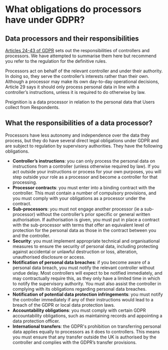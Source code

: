 # What obligations do processors have under GDPR?

## Data processors and their responsibilities

[Articles 24-43 of GDPR](https://gdpr-info.eu/art-24-gdpr/) sets out the responsibilities of controllers and processors.   We have attempted to summarise them here but recommend you refer to the regulation for the definitive rules.

Processors act on behalf of the relevant controller and under their authority. In doing so, they serve the controller’s interests rather than their own.  Although a processor may make its own day-to-day operational decisions, Article 29 says it should only process personal data in line with a controller’s instructions, unless it is required to do otherwise by law.

Preignition is a data processor in relation to the personal data that Users collect from Respondents. &#x20;

## What the responsibilities of a data processor? <a href="#1" id="1"></a>

Processors have less autonomy and independence over the data they process, but they do have several direct legal obligations under GDPR and are subject to regulation by supervisory authorities.   They have the following obligations.

* **Controller’s instructions**: you can only process the personal data on instructions from a controller (unless otherwise required by law). If you act outside your instructions or process for your own purposes, you will step outside your role as a processor and become a controller for that processing.
* **Processor contracts**: you must enter into a binding contract with the controller. This must contain a number of compulsory provisions, and you must comply with your obligations as a processor under the contract.&#x20;
* **Sub-processors**: you must not engage another processor (ie a sub-processor) without the controller’s prior specific or general written authorisation. If authorisation is given, you must put in place a contract with the sub-processor with terms that offer an equivalent level of protection for the personal data as those in the contract between you and the controller.
* **Security**: you must implement appropriate technical and organisational measures to ensure the security of personal data, including protecting against accidental or unlawful destruction or loss, alteration, unauthorised disclosure or access.&#x20;
* **Notification of personal data breaches**: if you become aware of a personal data breach, you must notify the relevant controller without undue delay. Most controllers will expect to be notified immediately, and may contractually require this, as they only have a limited time in which to notify the supervisory authority. You must also assist the controller in complying with its obligations regarding personal data breaches.&#x20;
* **Notification of potential data protection infringements**: you must notify the controller immediately if any of their instructions would lead to a breach of the GDPR or local data protection laws.
* **Accountability obligations**: you must comply with certain GDPR accountability obligations, such as maintaining records and appointing a data protection officer.&#x20;
* **International transfers**: the GDPR's prohibition on transferring personal data applies equally to processors as it does to controllers. This means you must ensure that any transfer outside the UK is authorised by the controller and complies with the GDPR’s transfer provisions.&#x20;
